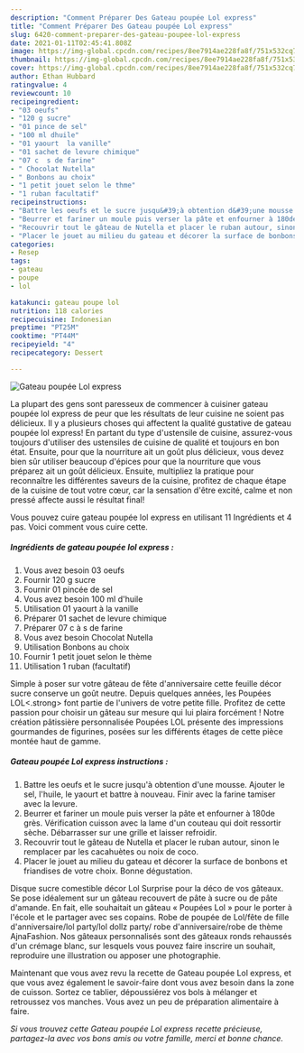 ```yaml
---
description: "Comment Préparer Des Gateau poupée Lol express"
title: "Comment Préparer Des Gateau poupée Lol express"
slug: 6420-comment-preparer-des-gateau-poupee-lol-express
date: 2021-01-11T02:45:41.808Z
image: https://img-global.cpcdn.com/recipes/8ee7914ae228fa8f/751x532cq70/gateau-poupee-lol-express-photo-principale-de-la-recette.jpg
thumbnail: https://img-global.cpcdn.com/recipes/8ee7914ae228fa8f/751x532cq70/gateau-poupee-lol-express-photo-principale-de-la-recette.jpg
cover: https://img-global.cpcdn.com/recipes/8ee7914ae228fa8f/751x532cq70/gateau-poupee-lol-express-photo-principale-de-la-recette.jpg
author: Ethan Hubbard
ratingvalue: 4
reviewcount: 10
recipeingredient:
- "03 oeufs"
- "120 g sucre"
- "01 pince de sel"
- "100 ml dhuile"
- "01 yaourt  la vanille"
- "01 sachet de levure chimique"
- "07 c  s de farine"
- " Chocolat Nutella"
- " Bonbons au choix"
- "1 petit jouet selon le thme"
- "1 ruban facultatif"
recipeinstructions:
- "Battre les oeufs et le sucre jusqu&#39;à obtention d&#39;une mousse. Ajouter le sel, l&#39;huile, le yaourt et battre à nouveau. Finir avec la farine tamiser avec la levure."
- "Beurrer et fariner un moule puis verser la pâte et enfourner à 180de grès. Vérification cuisson avec la lame d&#39;un couteau qui doit ressortir sèche. Débarrasser sur une grille et laisser refroidir."
- "Recouvrir tout le gâteau de Nutella et placer le ruban autour, sinon le remplacer par les cacahuètes ou noix de coco."
- "Placer le jouet au milieu du gateau et décorer la surface de bonbons et friandises de votre choix. Bonne dégustation."
categories:
- Resep
tags:
- gateau
- poupe
- lol

katakunci: gateau poupe lol 
nutrition: 118 calories
recipecuisine: Indonesian
preptime: "PT25M"
cooktime: "PT44M"
recipeyield: "4"
recipecategory: Dessert

---
```



![Gateau poupée Lol express](https://img-global.cpcdn.com/recipes/8ee7914ae228fa8f/751x532cq70/gateau-poupee-lol-express-photo-principale-de-la-recette.jpg)

La plupart des gens sont paresseux de commencer à cuisiner gateau poupée lol express de peur que les résultats de leur cuisine ne soient pas délicieux. Il y a plusieurs choses qui affectent la qualité gustative de gateau poupée lol express! En partant du type d'ustensile de cuisine, assurez-vous toujours d'utiliser des ustensiles de cuisine de qualité et toujours en bon état. Ensuite, pour que la nourriture ait un goût plus délicieux, vous devez bien sûr utiliser beaucoup d'épices pour que la nourriture que vous préparez ait un goût délicieux. Ensuite, multipliez la pratique pour reconnaître les différentes saveurs de la cuisine, profitez de chaque étape de la cuisine de tout votre cœur, car la sensation d'être excité, calme et non pressé affecte aussi le résultat final!

<!--inarticleads1-->

Vous pouvez cuire gateau poupée lol express en utilisant 11 Ingrédients et 4 pas. Voici comment vous cuire cette.

##### Ingrédients de gateau poupée lol express :

1. Vous avez besoin 03 oeufs
1. Fournir 120 g sucre
1. Fournir 01 pincée de sel
1. Vous avez besoin 100 ml d&#39;huile
1. Utilisation 01 yaourt à la vanille
1. Préparer 01 sachet de levure chimique
1. Préparer 07 c à s de farine
1. Vous avez besoin  Chocolat Nutella
1. Utilisation  Bonbons au choix
1. Fournir 1 petit jouet selon le thème
1. Utilisation 1 ruban (facultatif)


Simple à poser sur votre gâteau de fête d&#39;anniversaire cette feuille décor sucre conserve un goût neutre. Depuis quelques années, les Poupées LOL&lt;.strong&gt; font partie de l&#39;univers de votre petite fille. Profitez de cette passion pour choisir un gâteau sur mesure qui lui plaira forcément ! Notre création pâtissière personnalisée Poupées LOL présente des impressions gourmandes de figurines, posées sur les différents étages de cette pièce montée haut de gamme. 

<!--inarticleads2-->

##### Gateau poupée Lol express instructions :

1. Battre les oeufs et le sucre jusqu&#39;à obtention d&#39;une mousse. Ajouter le sel, l&#39;huile, le yaourt et battre à nouveau. Finir avec la farine tamiser avec la levure.
1. Beurrer et fariner un moule puis verser la pâte et enfourner à 180de grès. Vérification cuisson avec la lame d&#39;un couteau qui doit ressortir sèche. Débarrasser sur une grille et laisser refroidir.
1. Recouvrir tout le gâteau de Nutella et placer le ruban autour, sinon le remplacer par les cacahuètes ou noix de coco.
1. Placer le jouet au milieu du gateau et décorer la surface de bonbons et friandises de votre choix. Bonne dégustation.


Disque sucre comestible décor Lol Surprise pour la déco de vos gâteaux. Se pose idéalement sur un gâteau recouvert de pâte à sucre ou de pâte d&#39;amande. En fait, elle souhaitait un gâteau « Poupées Lol » pour le porter à l&#39;école et le partager avec ses copains. Robe de poupée de Lol/fête de fille d&#39;anniversaire/lol party/lol dollz party/ robe d&#39;anniversaire/robe de thème AjnaFashion. Nos gâteaux personnalisés sont des gâteaux ronds rehaussés d&#39;un crémage blanc, sur lesquels vous pouvez faire inscrire un souhait, reproduire une illustration ou apposer une photographie. 

<!--inarticleads1-->

<p>
Maintenant que vous avez revu la recette de Gateau poupée Lol express, et que vous avez également le savoir-faire dont vous avez besoin dans la zone de cuisson. Sortez ce tablier, dépoussiérez vos bols à mélanger et retroussez vos manches. Vous avez un peu de préparation alimentaire à faire.
</p>

<p>
<i>Si vous trouvez cette Gateau poupée Lol express recette précieuse, partagez-la avec vos bons amis ou votre famille, merci et bonne chance.</i>
</p>
